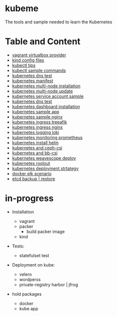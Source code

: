 # kubeme
The tools and sample needed to learn the Kubernetes

# Table and Content
  - [vagrant virtualbox provider](vagrant/vagrant-virtualbox-stage)
  - [kind config files](kind)
  - [kubectl tips](scenario/kubectl-tips.md)
  - [kubectl sample commands](scenario/kubectl-command-sample.md)
  - [kubernetes dns test](scenario/kubernetes-dns-test.md)
  - [kubernetes manifest](manifests/)
  - [kubernetes multi-node installation](multi-node/multi-node-installation.md)
  - [kubernetes multi-node update](multi-node/multi-node-update.md)
  - [kubernetes service account sample](scenario/service-account.md)
  - [kubernetes dns test](scenario/kubernetes-dns-test.md)
  - [kubernetes dashboard installation](scenario/dashboard-installation.md)
  - [kubernetes sample app](scenario/sample-app)
  - [kubernetes sample nginx](scenario/nginx-test)
  - [kubernetes ingress treeafik](scenario/ingress-traefik)
  - [kubernetes ingress nginx](scenario/ingress.md)
  - [kubernetes logging loki](scenario/loki.md)
  - [kubernetes monitoring prometheus](scenario/prometheus.md)
  - [kubernetes install helm](scenario/install-helm.md)
  - [kubernetes and ceph-csi ](storage/ceph-csi.md)
  - [kubernetes and bb-csi](storage/block-bridge-csi.md)
  - [kubernetes weavescope deploy](scenario/weavescope.md)
  - [kubernetes roolout](scenario/rollout-test.md)
  - [kubernetes deployment strtategy](scenario/deployment-strategy.md)
  - [docker elk scenario](scenario/docker/elk-single-node/)
  - [etcd backup | restore](scenario/back-restore-etcd.md)
  
# in-progress
- Installation
    - vagrant
    - packer
        - build packer image
    - kind

- Tests:
    - statefulset test 

- Deployment on kube:
    - velero
    - wordperss
    - private-registry harbor | jfrog

- hold packages
    - docker 
    - kube app